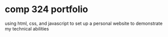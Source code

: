 # comp 324 portfolio 
using html, css, and javascript to set up a personal website to demonstrate my technical abilities
